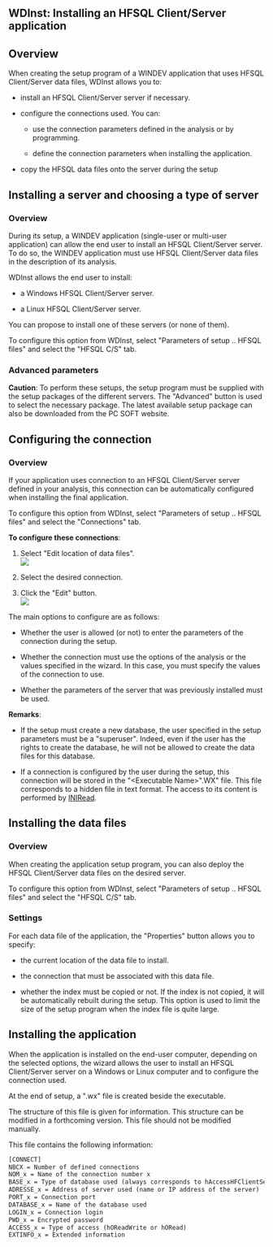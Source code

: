 
## WDInst: Installing an HFSQL Client/Server application
			



<a name="NOTE1"></a>
<a name="NOTE1_1"></a>


## Overview
<a name="overview_ELTTEXTE000165"></a>
When creating the setup program of a WINDEV application that uses HFSQL Client/Server data files, WDInst allows you to:

- install an HFSQL Client/Server server if necessary.

- configure the connections used. You can:

	- use the connection parameters defined in the analysis or by programming.

	- define the connection parameters when installing the application.




- copy the HFSQL data files onto the server during the setup






<a name="NOTE2"></a>
<a name="NOTE2_1"></a>


## Installing a server and choosing a type of server
<a name="installing_server_and_choosing_type_server_ELTTEXTE000195"></a>


### Overview
<a name="overview_ELTPARAGRAPHE000026"></a>

During its setup, a WINDEV application (single-user or multi-user application) can allow the end user to install an HFSQL Client/Server server. To do so, the WINDEV application must use HFSQL Client/Server data files in the description of its analysis.

WDInst allows the end user to install:

- a Windows HFSQL Client/Server server.

- a Linux HFSQL Client/Server server.




You can propose to install one of these servers (or none of them).

To configure this option from WDInst, select "Parameters of setup ..  HFSQL files" and select the "HFSQL C/S" tab.
<a name="NOTE2_2"></a>


### Advanced parameters
<a name="advanced_parameters_ELTPARAGRAPHE000042"></a>

**Caution**: To perform these setups, the setup program must be supplied with the setup packages of the different servers. The "Advanced" button is used to select the necessary package. The latest available setup package can also be downloaded from the PC SOFT website.

<a name="NOTE3"></a>
<a name="NOTE3_1"></a>


## Configuring the connection
<a name="configuring_the_connection_ELTTEXTE000225"></a>


### Overview
<a name="overview_ELTPARAGRAPHE000051"></a>

If your application uses connection to an HFSQL Client/Server server defined in your analysis, this connection can be automatically configured when installing the final application.

To configure this option from WDInst, select "Parameters of setup .. HFSQL files" and select the "Connections" tab.

**To configure these connections**: 

1. Select "Edit location of data files". <br>![](https://doc.pcsoft.fr/en-US/images/image.awp?langid=3&name=Option_WDInst_HFSQL%20-%20HC%20N%B0001.gif&type=thumb)


2. Select the desired connection.

3. Click the "Edit" button. <br>![](https://doc.pcsoft.fr/en-US/images/image.awp?langid=3&name=Option_WDInst_HFSQL%20-%20HC%20N%B0002.gif&type=thumb)





The main options to configure are as follows:

- Whether the user is allowed (or not) to enter the parameters of the connection during the setup.

- Whether the connection must use the options of the analysis or the values specified in the wizard. In this case, you must specify the values of the connection to use.

- Whether the parameters of the server that was previously installed must be used.




**Remarks**:

- If the setup must create a new database, the user specified in the setup parameters must be a "superuser". Indeed, even if the user has the rights to create the database, he will not be allowed to create the data files for this database.

- If a connection is configured by the user during the setup, this connection will be stored in the "&lt;Executable Name&gt;".WX" file. This file corresponds to a hidden file in text format. The access to its content is performed by [INIRead](../WDLang1/3013043.md).




<a name="NOTE4"></a>
<a name="NOTE4_1"></a>


## Installing the data files
<a name="installing_the_data_files_ELTTEXTE000249"></a>


### Overview
<a name="overview_ELTPARAGRAPHE000088"></a>

When creating the application setup program, you can also deploy the HFSQL Client/Server data files on the desired server.

To configure this option from WDInst, select "Parameters of setup ..  HFSQL files" and select the "HFSQL C/S" tab.
<a name="NOTE4_2"></a>


### Settings
<a name="settings_ELTPARAGRAPHE000097"></a>

For each data file of the application, the "Properties" button allows you to specify:

- the current location of the data file to install.

- the connection that must be associated with this data file. 

- whether the index must be copied or not. If the index is not copied, it will be automatically rebuilt during the setup. This option is used to limit the size of the setup program when the index file is quite large.




<a name="NOTE5"></a>
<a name="NOTE5_1"></a>


## Installing the application
<a name="installing_the_application_ELTTEXTE000279"></a>
When the application is installed on the end-user computer, depending on the selected options, the wizard allows the user to install an HFSQL Client/Server server on a Windows or Linux computer and to configure the connection used.  

At the end of setup, a ".wx" file is created beside the executable.

The structure of this file is given for information. This structure can be modified in a forthcoming version. This file should not be modified manually.

This file contains the following information:


```txt
[CONNECT]
NBCX = Number of defined connections
NOM_x = Name of the connection number x
BASE_x = Type of database used (always corresponds to hAccessHFClientServer)
ADRESSE_x = Address of server used (name or IP address of the server)
PORT_x = Connection port
DATABASE_x = Name of the database used
LOGIN_x = Connection login
PWD_x = Encrypted password
ACCESS_x = Type of access (hOReadWrite or hORead)
EXTINFO_x = Extended information
```



